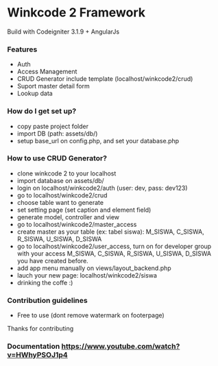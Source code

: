 # Winkcode 2 Framework #

Build with Codeigniter 3.1.9 + AngularJs

### Features ###

* Auth
* Access Management
* CRUD Generator include template (localhost/winkcode2/crud)
* Suport master detail form
* Lookup data

### How do I get set up? ###

* copy paste project folder
* import DB (path: assets/db/)
* setup base_url on config.php, and set your database.php 

### How to use CRUD Generator? ###
* clone winkcode 2 to your localhost
* import database on assets/db/
* login on localhost/winkcode2/auth (user: dev, pass: dev123)
* go to localhost/winkcode2/crud
* choose table want to generate
* set setting page (set caption and element field)
* generate model, controller and view
* go to localhost/winkcode2/master_access
* create master as your table (ex: tabel siswa): M_SISWA, C_SISWA, R_SISWA, U_SISWA, D_SISWA
* go to localhost/winkcode2/user_access, turn on for developer group with your access M_SISWA, C_SISWA, R_SISWA, U_SISWA, D_SISWA you have created before.
* add app menu manually on views/layout_backend.php
* lauch your new page: localhost/winkcode2/siswa
* drinking the coffe :)


### Contribution guidelines ###

* Free to use (dont remove watermark on footerpage)

Thanks for contributing
### Documentation https://www.youtube.com/watch?v=HWhyPSOJ1p4 ###



